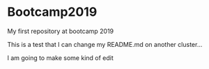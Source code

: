 # Bootcamp2019
My first repository at bootcamp 2019

This is a test that I can change my README.md on another cluster...

I am going to make some kind of edit
